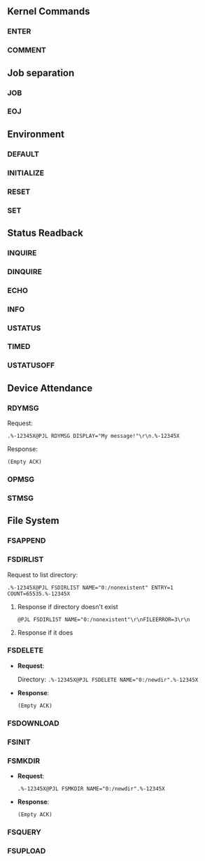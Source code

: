 ## Kernel Commands 

### ENTER
### COMMENT

## Job separation
### JOB
### EOJ

## Environment

### DEFAULT
### INITIALIZE
### RESET
### SET

## Status Readback
### INQUIRE
### DINQUIRE
### ECHO
### INFO
### USTATUS
### TIMED
### USTATUSOFF

## Device Attendance
### RDYMSG
Request:

`.%-12345X@PJL RDYMSG DISPLAY="My message!"\r\n.%-12345X`

Response:

`(Empty ACK)`

### OPMSG
### STMSG

## File System
### FSAPPEND
### FSDIRLIST
Request to list directory:

`.%-12345X@PJL FSDIRLIST NAME="0:/nonexistent" ENTRY=1 COUNT=65535.%-12345X`

1. Response if directory doesn't exist

	`@PJL FSDIRLIST NAME="0:/nonexistent"\r\nFILEERROR=3\r\n`
2. Response if it does

### FSDELETE
* **Request**:
	
	Directory: `.%-12345X@PJL FSDELETE NAME="0:/newdir".%-12345X`
	
* **Response**:

	`(Empty ACK)`
### FSDOWNLOAD
### FSINIT
### FSMKDIR
* **Request**:

	`.%-12345X@PJL FSMKDIR NAME="0:/newdir".%-12345X`

* **Response**:

	`(Empty ACK)`

### FSQUERY
### FSUPLOAD

